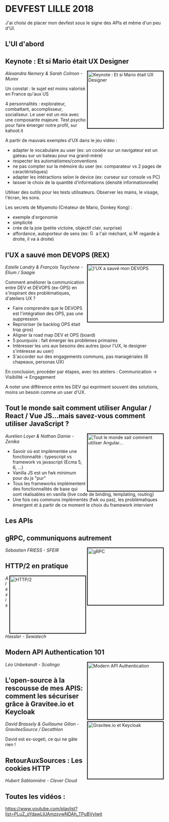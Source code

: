# DEVFEST LILLE 2018

J'ai choisi de placer mon devfest sous le signe des APIs et même d'un peu d'UI.

## **L'UI d'abord**

## Keynote : Et si Mario était UX Designer

<a href="http://www.youtube.com/watch?feature=player_embedded&v=vaXPyWfangg
" target="_blank"><img src="http://img.youtube.com/vi/vaXPyWfangg/0.jpg" 
alt="Keynote : Et si Mario était UX Designer" width="240" height="180" border="2" align="right"/></a>

*Alexandra Nemery & Sarah Colmon - Murex*

Un constat : le sujet est moins valorisé en France qu'aux US

4 personnalités : explorateur, combattant, accomplisseur, socialiseur. Le user est un mix avec une composante majeure.
Test psycho pour faire émerger notre profil, sur kahoot.it

A partir de mauvais exemples d'UX dans le jeu vidéo :
- adapter le vocabulaire au user (ex: un cookie sur un navigateur est un gateau sur un bateau pour ma grand-mère)
- respecter les automatismes/conventions
- ne pas compter sur la mémoire du user (ex: comparateur vs 2 pages de caractéristiques)
- adapter les intéractions selon le device (ex: curseur sur console vs PC)
- laisser le choix de la quantité d'informations (densité informationnelle)

Utiliser des outils pour les tests utilisateurs.
Observer les mains, le visage, l'écran, les sons.

Les secrets de Miyamoto (Créateur de Mario, Donkey Kong) : 
- exemple d'ergonomie
- simplicité
- crée de la joie (petite victoire, objectif clair, surprise)
- affordance, autoporteur de sens (ex: <img src="https://upload.wikimedia.org/wikipedia/en/2/21/Goomba2.gif" width="15" alt="Goomba"> a l'air méchant, si <img src="https://i.pinimg.com/originals/78/09/ed/7809ed657b14bdf0f30ca4ab59877bfe.png" width="15" alt="Mario"> regarde à droite, il va à droite)

## l'UX a sauvé mon DEVOPS (REX)

<a href="http://www.youtube.com/watch?feature=player_embedded&v=ovbw8U6NZxI
" target="_blank"><img src="http://img.youtube.com/vi/ovbw8U6NZxI/0.jpg" 
alt="l'UX a sauvé mon DEVOPS" width="240" height="180" border="2" align="right"/></a>

*Estelle Landry & François Teychene - Elium / Saagie*

Comment améliorer la communication entre DEV et DEVOPS (ex-OPS) en s'inspirant des problèmatiques, d'ateliers UX ?
- Faire comprendre que le DEVOPS est l'intégration des OPS, pas une suppression
- Reprioriser (le backlog OPS était trop gros)
- Aligner la road map DEV et OPS (board)
- 5 pourquois : fait émerger les problèmes primaires
- Intéresser les uns aux besoins des autres (pour l'UX, le designer s'intéresse au user)
- S'accorder sur des engagements communs, pas managériales (6 chapeaux, personas UX)

En conclusion, procéder par étapes, avec les ateliers :
Communication -> Visibilité -> Engagement

A noter une différence entre les DEV qui expriment souvent des solutions, moins un besoin comme un user d'UX.

## Tout le monde sait comment utiliser Angular / React / Vue JS…mais savez-vous comment utiliser JavaScript ?

<a href="http://www.youtube.com/watch?feature=player_embedded&v=PE0GPOtwYkI
" target="_blank"><img src="http://img.youtube.com/vi/PE0GPOtwYkI/0.jpg" 
alt="Tout le monde sait comment utiliser Angular..." width="240" height="180" border="2" align="right"/></a>

*Aurélien Loyer & Nathan Damie - Zenika*

- Savoir où est implémentée une fonctionnalité : typescript vs framework vs javascript (Ecma 5, 6, ...)
- Vanilla JS est un fwk minimum pour du js "pur"
- Tous les frameworks implémentent des fonctionnalités de base qui sont réalisables en vanilla (live code de binding, templating, routing)
- Une fois ces communs implémentés (fwk ou pas), les problématiques émergent et à partir de ce moment le choix du framework intervient

## **Les APIs**

## gRPC, communiquons autrement

<a href="http://www.youtube.com/watch?feature=player_embedded&v=6BcfghWezuU
" target="_blank"><img src="http://img.youtube.com/vi/6BcfghWezuU/0.jpg" 
alt="gRPC" width="240" height="180" border="2" align="right"/></a>

*Sébastien FRIESS - SFEIR*


## HTTP/2 en pratique

<a href="http://www.youtube.com/watch?feature=player_embedded&v=OQiFCOYvwL0
" target="_blank"><img src="http://img.youtube.com/vi/OQiFCOYvwL0/0.jpg" 
alt="HTTP/2" width="240" height="180" border="2" align="right"/></a>

*Alexis Hassler - Sewatech*


## Modern API Authentication 101

<a href="http://www.youtube.com/watch?feature=player_embedded&v=259CYnDVHL0
" target="_blank"><img src="http://img.youtube.com/vi/259CYnDVHL0/0.jpg" 
alt="Modern API Authentication" width="240" height="180" border="2" align="right"/></a>

*Léo Unbekandt - Scalingo*



## L'open-source à la rescousse de mes APIS: comment les sécuriser grâce à Gravitee.io et Keycloak

<a href="http://www.youtube.com/watch?feature=player_embedded&v=Lkr3Hok-rfk
" target="_blank"><img src="http://img.youtube.com/vi/Lkr3Hok-rfk/0.jpg" 
alt="Gravitee.io et Keycloak" width="240" height="180" border="2" align="right"/></a>

*David Brassely & Guillaume Gillon - GraviteeSource / Decathlon*

David est ex-sogeti, ce qui ne gâte rien !



## RetourAuxSources : Les cookies HTTP
*Hubert Sablonnière - Clever Cloud*




## Toutes les vidéos :
https://www.youtube.com/playlist?list=PLuZ_sYdawLiUAmzsywNDAh_TPuBVylwjt

